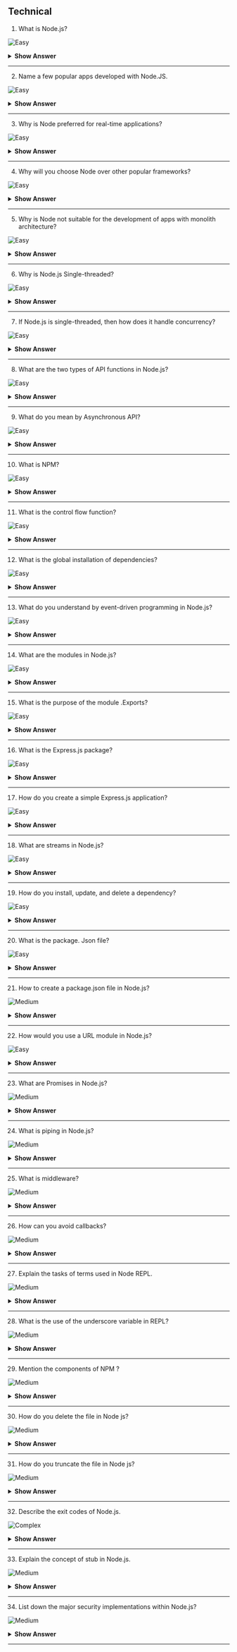 ## Technical

1. What is Node.js?

![Easy](https://github.com/revaturelabs/interviewquestions/blob/dev/ComplexityTags/simple%20(2).svg)

<details> <summary> <b> Show Answer </b> </summary>

<blockquote> 
    
- Node.js is a web application framework built on Google Chrome's JavaScript Engine (V8 Engine).

Node.js comes with a runtime environment on which a JavaScript-based script can be interpreted and executed (It is analogous to JVM to JAVA byte code). This runtime allows to execution of a JavaScript code on any machine outside a browser. Because of this runtime of Node.js, JavaScript is now can be executed on the server as well.
	
</blockquote> 

</details>

---

2. Name a few popular apps developed with Node.JS.

![Easy](https://github.com/revaturelabs/interviewquestions/blob/dev/ComplexityTags/simple%20(2).svg)

<details> <summary> <b> Show Answer </b> </summary>

<blockquote> 
    
Many leading businesses have used Node.JS to develop quality apps. Some of the most popular ones include Netflix, Uber, LinkedIn, PayPal, and eBay. We can go for Node JS download and create reliable apps for mobile and desktop.

</blockquote>

</details>

---

3. Why is Node preferred for real-time applications?

![Easy](https://github.com/revaturelabs/interviewquestions/blob/dev/ComplexityTags/simple%20(2).svg)

<details> <summary> <b> Show Answer </b> </summary>

<blockquote> 

Node meets the low-latency requirements of real-time applications. It is ideal for handling countless client requests and suitable for instant messaging apps and online gaming. Node also allows the reuse of library code packages to save time and effort. Additionally, data syncing between the server and end-user happens quickly when we use Node.JS.

</blockquote>

</details>

---

4. Why will you choose Node over other popular frameworks?

![Easy](https://github.com/revaturelabs/interviewquestions/blob/dev/ComplexityTags/simple%20(2).svg) 

<details> <summary> <b> Show Answer </b> </summary>

<blockquote> 

Developers prefer Node for its simplicity. We can also take advantage of a short response time due to event-based models and non-blocking I/O. Node even supports concurrent processing and eliminates the need to use thread management. Additionally, developers can enjoy a reliable performance as Node is built on Google Chrome V8 Engine.

</blockquote>

</details>

---

5. Why is Node not suitable for the development of apps with monolith architecture?

![Easy](https://github.com/revaturelabs/interviewquestions/blob/dev/ComplexityTags/simple%20(2).svg)

<details> <summary> <b> Show Answer </b> </summary>

<blockquote> 

Node.JS relies on single-thread programming to execute functions. Monolith apps generally come with multiple functionalities, and a single-thread approach can delay services. Additionally, a single thread makes use of a single processor core and doesn’t fully utilize server capabilities. As a result, Node is not suitable for monolith apps that have a high load.

</blockquote>

</details>

---

6. Why is Node.js Single-threaded?

![Easy](https://github.com/revaturelabs/interviewquestions/blob/dev/ComplexityTags/simple%20(2).svg)

<details> <summary> <b> Show Answer </b> </summary>

<blockquote> 

Node.js is single threaded for async processing. By doing async processing on a single thread under typical web loads, more performance and scalability can be achieved instead of the typical thread-based implementation.

</blockquote>

</details>

---

7. If Node.js is single-threaded, then how does it handle concurrency?

![Easy](https://github.com/revaturelabs/interviewquestions/blob/dev/ComplexityTags/simple%20(2).svg)

<details> <summary> <b> Show Answer </b> </summary>

<blockquote> 

- The Multi-Threaded Request/Response Stateless Model is not followed by the Node JS Platform, and it adheres to the Single-Threaded Event Loop Model. 
- The Node JS Processing paradigm is heavily influenced by the JavaScript Event-based model and the JavaScript callback system. Hence, Node.js can easily manage more concurrent client requests. The event loop is the processing model's beating heart in Node.js.

</blockquote>

</details>

---

8. What are the two types of API functions in Node.js? 

![Easy](https://github.com/revaturelabs/interviewquestions/blob/dev/ComplexityTags/simple%20(2).svg)

<details> <summary> <b> Show Answer </b> </summary>

<blockquote> 

The two types of API functions in Node.js are: 
- Asynchronous, non-blocking functions
- Synchronous, blocking functions

</blockquote>

</details>

---

9. What do you mean by Asynchronous API?

![Easy](https://github.com/revaturelabs/interviewquestions/blob/dev/ComplexityTags/simple%20(2).svg)

<details> <summary> <b> Show Answer </b> </summary>

<blockquote> 

- All APIs of the Node.js library is asynchronous that is non-blocking. It essentially means a Node. The js-based server never waits for an API to return data.
- The server moves to the next API after calling it and a notification mechanism of Events of Node.js helps the server to get a response from the previous API call.

</blockquote>

</details>

---

10. What is NPM?

![Easy](https://github.com/revaturelabs/interviewquestions/blob/dev/ComplexityTags/simple%20(2).svg)

<details> <summary> <b> Show Answer </b> </summary>

<blockquote> 

- NPM stands for Node Package Manager, responsible for managing all the packages and modules for Node.js.

- Node Package Manager provides two main functionalities:

  - Provides online repositories for node.js packages/modules, which are searchable on search.nodejs.org
  - Provides command-line utility to install Node.js packages and manages Node.js versions and dependencies.

</blockquote>

</details>

---

11. What is the control flow function?

![Easy](https://github.com/revaturelabs/interviewquestions/blob/dev/ComplexityTags/simple%20(2).svg)

<details> <summary> <b> Show Answer </b> </summary>

<blockquote> 

It is a generic piece of code which runs in between several asynchronous function calls and is known as a control flow function.

</blockquote>

</details>

---

12. What is the global installation of dependencies?

![Easy](https://github.com/revaturelabs/interviewquestions/blob/dev/ComplexityTags/simple%20(2).svg)

<details> <summary> <b> Show Answer </b> </summary>

<blockquote> 

Globally installed packages/dependencies are stored in /npm directory. Such dependencies can be used in CLI (Command Line Interface) function of any node.js but cannot be imported using require() in the Node application directly. To install a Node project globally use `-g flag`.

</blockquote>

</details>

---

13. What do you understand by event-driven programming in Node.js?

![Easy](https://github.com/revaturelabs/interviewquestions/blob/dev/ComplexityTags/simple%20(2).svg)

<details> <summary> <b> Show Answer </b> </summary>

<blockquote> 

- Event-driven programming uses various events (mouse click, keypress, messages from other programs) to initiate/trigger a function in the program. 
- Callback functions are already registered with events and when an event is executed, the corresponding callback function is called.
- Therefore, the flow of the program is decided by these events and hence the name.

</blockquote>

</details>

---

14. What are the modules in Node.js?


![Easy](https://github.com/revaturelabs/interviewquestions/blob/dev/ComplexityTags/simple%20(2).svg)

<details> <summary> <b> Show Answer </b> </summary>

<blockquote> 

Modules are like JavaScript libraries that can be used in a Node.js application to include a set of functions. To include a module in a Node.js application, use the `require()` function with the parentheses containing the module's name.

</blockquote>

</details>

---

15. What is the purpose of the module .Exports?

![Easy](https://github.com/revaturelabs/interviewquestions/blob/dev/ComplexityTags/simple%20(2).svg)

<details> <summary> <b> Show Answer </b> </summary>

<blockquote> 

In Node.js, a module encapsulates all related codes into a single unit of code that can be parsed by moving all relevant functions into a single file. We may export a module with the module and export the function, which lets it be imported into another file with a needed keyword.

</blockquote>

</details>

---

16. What is the Express.js package?

![Easy](https://github.com/revaturelabs/interviewquestions/blob/dev/ComplexityTags/simple%20(2).svg)

<details> <summary> <b> Show Answer </b> </summary>

<blockquote> 

Express is a flexible Node.js web application framework that provides a wide set of features to develop both web and mobile applications.

</blockquote>

</details>

---

17. How do you create a simple Express.js application?

![Easy](https://github.com/revaturelabs/interviewquestions/blob/dev/ComplexityTags/simple%20(2).svg)

<details> <summary> <b> Show Answer </b> </summary>

<blockquote> 

- The request object represents the HTTP request and has properties for the request query string, parameters, body, HTTP headers, and so on.
- The response object represents the HTTP response that an Express app sends when it receives an HTTP request.

</blockquote>

</details>

---

18.  What are streams in Node.js?

![Easy](https://github.com/revaturelabs/interviewquestions/blob/dev/ComplexityTags/simple%20(2).svg)

<details> <summary> <b> Show Answer </b> </summary>

<blockquote> 

- Streams are objects that enable you to read data or write data continuously.
- There are four types of streams:
  - Readable – Used for reading operations.
  - Writable − Used for writing operations.
  - Duplex − Can be used for both reading and writing operations.
  - Transform − A type of duplex stream where the output is computed based on input.

</blockquote>

</details>

---

19. How do you install, update, and delete a dependency?

![Easy](https://github.com/revaturelabs/interviewquestions/blob/dev/ComplexityTags/simple%20(2).svg)

<details> <summary> <b> Show Answer </b> </summary>

<blockquote> 

- To install: `npm install express`.
- To update:  `npm update`.
- To delete:  `npm uninstall express`.

</blockquote>

</details>

---

20. What is the package. Json file?

![Easy](https://github.com/revaturelabs/interviewquestions/blob/dev/ComplexityTags/simple%20(2).svg)

<details> <summary> <b> Show Answer </b> </summary>

<blockquote> 

- The package.json file is the heart of the Node.js system. It is the manifest file of any Node.js project and contains the metadata of the project. 

- The metadata information in the package.json file can be categorized into below categories: 
1. **Identifying metadata properties**: It basically consists of the properties to identify the module/project such as the name of the project, current version of the module, license, author of the project, description of the project etc. 
2. **Functional metadata properties**: As the name suggests, it consists of the functional values/properties of the project/module such as the entry/starting point of the module, dependencies in the project, scripts being used, repository links of Node project etc. 

</blockquote>

</details>

---

21. How to create a package.json file in Node.js?

![Medium](https://github.com/revaturelabs/interviewquestions/blob/dev/ComplexityTags/Medium%20(2).svg)

<details> <summary> <b> Show Answer </b> </summary>

<blockquote>

A package.json file can be created in two ways: 
1. **Using npm init** : Running this command, the system expects the user to fill in the vital information required as discussed above. It provides users with default values which are editable by the user. 

**Syntax**: 

```Node.js
npm init
```
2. **Writing directly to file** : One can directly write into a file with all the required information and can include it in the Node project. 


**Example**: A demo package.json file with the required information. 
 
```js
{
  "name": "GeeksForGeeks",
  "version": "1.0.0",
  "description": "GeeksForGeeks",
  "main": "index.js",
  "scripts": {
    "test": "echo \"Error: no test specified\" && exit 1",
    "start": "node start.js",
  },
  "engines": {
    "node": ">=7.6.0",
    "npm": ">=4.1.2"
  },
  "author": "GeeksForGeeks",
  "license": "ISC",
  "dependencies": {
    "body-parser": "^1.17.1",
    "express": "^4.15.2",
    "express-validator": "^3.1.2",
    "mongoose": "^4.8.7",
    "nodemon": "^1.14.12",
  },
  "devDependencies": {},
  "repository": {
    "type": "git",
    "url": "https://github.com/gfg/gfg.git" //sample git repo url
  },
  "bugs": {
    "url": "https://github.com/gfg/gfg/issues"
  },
  "homepage": "https://github.com/gfg/gfg#readme"
}
```

</blockquote>

</details>

---

22. How would you use a URL module in Node.js?

![Easy](https://github.com/revaturelabs/interviewquestions/blob/dev/ComplexityTags/simple%20(2).svg)

<details> <summary> <b> Show Answer </b> </summary>

<blockquote> 

The URL module in Node.js provides various utilities for URL resolution and parsing. It is a built-in module that helps split up the web address into a readable format.

```js
const url = require('url');
  
const newUrl = new URL(
    'https://revature.org/p/a/t/h?query=string#hash');
  
// url array in JSON Format
console.log(newUrl);
  
const myUR = url.parse(
    'https://revature.org/:3000/p/a/t/h?query=string#hash');
console.log(myUR);
console.log(URL === require('url').URL);
  
const myURL1 = new URL(
    { toString: () => 'https://revature.org/' });
	


  
console.log(myURL1.href)

```

</blockquote>

</details>

---


23. What are Promises in Node.js? 

![Medium](https://github.com/revaturelabs/interviewquestions/blob/dev/ComplexityTags/Medium%20(2).svg)

<details> <summary> <b> Show Answer </b> </summary>

<blockquote> 
	
A promise in Node.js is a placeholder for a value that will be available in the future. Promises in Node.js allow asynchronous methods to return values like synchronous methods wherein the asynchronous method returns a promise for the value in the future instead of the final value. They have separate callbacks that would be executed for success/ failure and handling timeouts. Promises fall in the following three different states:

The initial or the pending state. 
The fulfilled state represents a successful operation.
The rejected state of a promise represents a failed operation.	
	
	
</blockquote>

</details>

---

24. What is piping in Node.js?

![Medium](https://github.com/revaturelabs/interviewquestions/blob/dev/ComplexityTags/Medium%20(2).svg)

<details> <summary> <b> Show Answer </b> </summary>

<blockquote> 
	
Piping in Node.js is the mechanism that connects the output of one stream to another, i.e., it connects multiple streams. It retrieves data from one stream and passes the output to another stream.	
	
</blockquote>
	

</details>

---	

25. What is middleware?

![Medium](https://github.com/revaturelabs/interviewquestions/blob/dev/ComplexityTags/Medium%20(2).svg)

<details> <summary> <b> Show Answer </b> </summary>

<blockquote> 
	
A middleware function has access to the response object, request object, and the next middleware function in the application's request-response cycle. A variable named next denotes the next middleware function. Middleware finds usage in between your request and business logic. You can also write your own middleware for a specific use case. The primary tasks that the middleware functions perform are:

Code execution
Modify the request and the response objects
Complete the request-response cycle
It can invoke the next middleware function in the stack.
	
</blockquote>
	
</details>

---	

26. How can you avoid callbacks?

![Medium](https://github.com/revaturelabs/interviewquestions/blob/dev/ComplexityTags/Medium%20(2).svg)

<details> <summary> <b> Show Answer </b> </summary>

<blockquote> 

To avoid callbacks, you can use any one of the following options:

You can use modularization. It breaks callbacks into independent functions.
You can use promises.
You can use yield with Generators and Promises.
	
</blockquote>
	
</details>

---	

27. Explain the tasks of terms used in Node REPL.

![Medium](https://github.com/revaturelabs/interviewquestions/blob/dev/ComplexityTags/Medium%20(2).svg)

<details> <summary> <b> Show Answer </b> </summary>

<blockquote> 

REPL stands for:

Read: It reads user's input; parse the input into JavaScript data-structure and stores in memory.

Eval: It takes and evaluates the data structure.

Print: It is used to print the result.

Loop: It loops the above command until user press ctrl-c twice to terminate.
	
</blockquote>
	
</details>

---	

28. What is the use of the underscore variable in REPL?

![Medium](https://github.com/revaturelabs/interviewquestions/blob/dev/ComplexityTags/Medium%20(2).svg)

<details> <summary> <b> Show Answer </b> </summary>

<blockquote> 
	
In REPL, the underscore variable is used to get the last result.
	
var sum = _  
undefined  
	
</blockquote>
	
</details>

---	

29. Mention the components of NPM ?

![Medium](https://github.com/revaturelabs/interviewquestions/blob/dev/ComplexityTags/Medium%20(2).svg)

<details> <summary> <b> Show Answer </b> </summary>

<blockquote> 
	
npm consists of three distinct components:

website – to discover packages and their dependencies (by searching), setup profiles for authentication, version control management 
CLI (Command line interface) -  runs on a terminal which is the way developers interact with npm.
registry – large public database of javascript software and meta-information surrounding it
	
</blockquote>
	
</details>

---

30. How do you delete the file in Node js?

![Medium](https://github.com/revaturelabs/interviewquestions/blob/dev/ComplexityTags/Medium%20(2).svg)

<details> <summary> <b> Show Answer </b> </summary>

<blockquote> 

import fs module
delete the file using fs.unlink method and name of file to be deleted as parameter.
Create a text file “demo_file_del.txt” file to be deleted.

var fs = require("fs");  //import fs module
console.log("going to delete demo_file_del.txt file")
fs.unlink('demo_file_del.txt', function(err) { // call unlink method)
if (err) {
return console.err(err);
}
console.log("File deleted successfully")
});
	
</blockquote>
	
</details>

---

31. How do you truncate the file in Node js?

![Medium](https://github.com/revaturelabs/interviewquestions/blob/dev/ComplexityTags/Medium%20(2).svg)

<details> <summary> <b> Show Answer </b> </summary>

<blockquote> 
	
import fs module and declare buffer class

Open the file using fs.open method
Execute the method ftruncate to truncate the opened file. Provide the name of the opened file , length of file after which the file will be truncated.
Read the truncated file after successful truncation using fs.read method and buffer
iclose the file using fs.close method
	
</blockquote>
	
</details>

---
32. Describe the exit codes of Node.js.

![Complex](https://github.com/revaturelabs/interviewquestions/blob/dev/ComplexityTags/Complex%20(2).svg)

<details> <summary> <b> Show Answer </b> </summary>
	
<blockquote> 
	
In Node.js, exit codes are a set of specific codes which are used for finishing a specific process. These processes can include the global object as well. Below are some of the exit codes used in Node.js:

Uncaught fatal exception
Unused
Fatal Error
Internal Exception handler Run-time failure
Internal JavaScript Evaluation Failure	
	
</blockquote>
	
</details>

---

33. Explain the concept of stub in Node.js.

![Medium](https://github.com/revaturelabs/interviewquestions/blob/dev/ComplexityTags/Medium%20(2).svg)

<details> <summary> <b> Show Answer </b> </summary>
	
<blockquote> 
	
</blockquote>
	
In Node.js, stubs are basically the programs or functions that are used for stimulating the module or component behavior. During any test cases, stubs provide the canned answers of the functions.
	
</details>

---

34. List down the major security implementations within Node.js?

![Medium](https://github.com/revaturelabs/interviewquestions/blob/dev/ComplexityTags/Medium%20(2).svg)

<details> <summary> <b> Show Answer </b> </summary>
	
<blockquote> 
	
Major security implementations in Node.js are:

Authentications
Error Handling
	
</blockquote>
	
</details>

---
